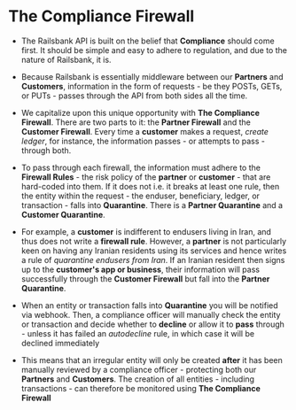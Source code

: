 # The Compliance Firewall

- The Railsbank API is built on the belief that **Compliance** should come first. It should be simple and easy to adhere to regulation, and due to the nature of Railsbank, it is.

- Because Railsbank is essentially middleware between our **Partners** and **Customers**, information in the form of requests - be they POSTs, GETs, or PUTs - passes through the API from both sides all the time.

- We capitalize upon this unique opportunity with **The Compliance Firewall**. There are two parts to it: the **Partner Firewall** and the **Customer Firewall**. Every time a **customer** makes a request, *create ledger*, for instance, the information passes - or attempts to pass - through both.

- To pass through each firewall, the information must adhere to the **Firewall Rules** - the risk policy of the **partner** or **customer** - that are hard-coded into them. If it does not i.e. it breaks at least one rule, then the entity within the request - the enduser, beneficiary, ledger, or transaction - falls into **Quarantine**. There is a **Partner Quarantine** and a **Customer Quarantine**.

- For example, a **customer** is indifferent to endusers living in Iran, and thus does not write a **firewall rule**. However, a **partner** is not particularly keen on having any Iranian residents using its services and hence writes a rule of *quarantine endusers from Iran*. If an Iranian resident then signs up to the **customer's app or business**, their information will pass successfully through the **Customer Firewall** but fall into the **Partner Quarantine**.

- When an entity or transaction falls into **Quarantine** you will be notified via webhook. Then, a compliance officer will manually check the entity or transaction and decide whether to **decline** or allow it to **pass** through - unless it has failed an *autodecline* rule, in which case it will be declined immediately

- This means that an irregular entity will only be created **after** it has been manually reviewed by a compliance officer - protecting both our **Partners** and **Customers**. The creation of all entities - including transactions - can therefore be monitored using **The Compliance Firewall**
